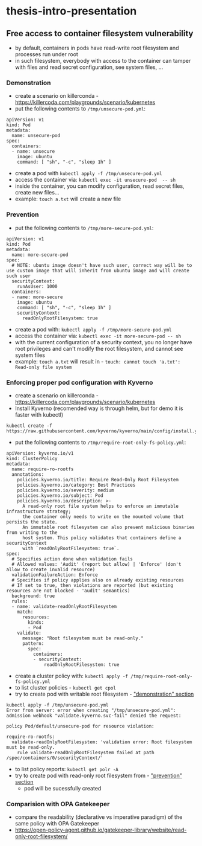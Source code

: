 # thesis-intro-presentation

## Free access to container filesystem vulnerability
- by default, containers in pods have read-write root filesystem and processes run under root
- in such filesystem, everybody with access to the container can tamper with files and read secret configuration, see system files, ...

### Demonstration
- create a scenario on killerconda - https://killercoda.com/playgrounds/scenario/kubernetes
- put the following contents to `/tmp/unsecure-pod.yml`:
```
apiVersion: v1
kind: Pod
metadata:
  name: unsecure-pod
spec:
  containers:
  - name: unsecure            
    image: ubuntu
    command: [ "sh", "-c", "sleep 1h" ]
```
- create a pod with `kubectl apply -f /tmp/unsecure-pod.yml`
- access the container via: `kubectl exec -it unsecure-pod  -- sh`
- inside the container, you can modify configuration, read secret files, create new files...
- example: `touch a.txt` will create a new file

### Prevention
- put the following contents to `/tmp/more-secure-pod.yml`:
```
apiVersion: v1
kind: Pod
metadata:
  name: more-secure-pod
spec:
  # NOTE: ubuntu image doesn't have such user, correct way will be to use custom image that will inherit from ubuntu image and will create such user
  securityContext:
    runAsUser: 1000
  containers:
  - name: more-secure
    image: ubuntu
    command: [ "sh", "-c", "sleep 1h" ]
    securityContext:
      readOnlyRootFilesystem: true
```
- create a pod with: `kubectl apply -f /tmp/more-secure-pod.yml`
- access the container via: `kubectl exec -it more-secure-pod -- sh`
- with the current configuration of a security context, you no longer have root privileges and can't modify the root filesystem, and cannot see system files
- example: `touch a.txt` will result in - `touch: cannot touch 'a.txt': Read-only file system`

### Enforcing proper pod configuration with Kyverno
- create a scenario on killerconda - https://killercoda.com/playgrounds/scenario/kubernetes
- Install Kyverno (recomended way is through helm, but for demo it is faster with kubectl)
```
kubectl create -f https://raw.githubusercontent.com/kyverno/kyverno/main/config/install.yaml
```
- put the following contents to `/tmp/require-root-only-fs-policy.yml`:
```
apiVersion: kyverno.io/v1
kind: ClusterPolicy
metadata:
  name: require-ro-rootfs
  annotations:
    policies.kyverno.io/title: Require Read-Only Root Filesystem
    policies.kyverno.io/category: Best Practices
    policies.kyverno.io/severity: medium
    policies.kyverno.io/subject: Pod
    policies.kyverno.io/description: >-
      A read-only root file system helps to enforce an immutable infrastructure strategy;
      the container only needs to write on the mounted volume that persists the state.
      An immutable root filesystem can also prevent malicious binaries from writing to the
      host system. This policy validates that containers define a securityContext
      with `readOnlyRootFilesystem: true`.
spec:
  # Specifies action done when validation fails
  # Allowed values: 'Audit' (report but allow) | 'Enforce' (don't allow to create invalid resource)
  validationFailureAction: Enforce
  # Specifies if policy applies also on already existing resources
  # If set to true, then violations are reported (but existing resources are not blocked - 'audit' semantics)
  background: true
  rules:
  - name: validate-readOnlyRootFilesystem
    match:
      resources:
        kinds:
        - Pod
    validate:
      message: "Root filesystem must be read-only."
      pattern:
        spec:
          containers:
          - securityContext:
              readOnlyRootFilesystem: true
```
- create a cluster policy with: `kubectl apply -f /tmp/require-root-only-fs-policy.yml`
- to list cluster policies - `kubectl get cpol`
- try to create pod with writable root filesystem - ["demonstration" section](#demonstration)
```
kubectl apply -f /tmp/unsecure-pod.yml
Error from server: error when creating "/tmp/unsecure-pod.yml": admission webhook "validate.kyverno.svc-fail" denied the request: 

policy Pod/default/unsecure-pod for resource violation: 

require-ro-rootfs:
  validate-readOnlyRootFilesystem: 'validation error: Root filesystem must be read-only.
    rule validate-readOnlyRootFilesystem failed at path /spec/containers/0/securityContext/'
```
- to list policy reports: `kubectl get polr -A`
- try to create pod with read-only root filesystem from - ["prevention" section](#prevention)
  - pod will be sucessfully created

### Comparision with OPA Gatekeeper
- compare the readability (declarative vs imperative paradigm) of the same policy with OPA Gatekeeper
- https://open-policy-agent.github.io/gatekeeper-library/website/read-only-root-filesystem/
